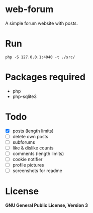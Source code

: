 # web-forum
A simple forum website with posts.

# Run
```php -S 127.0.0.1:4040 -t ./src/```

# Packages required
- php
- php-sqlite3

# Todo
- [x] posts (length limits)
- [ ] delete own posts
- [ ] subforums
- [ ] like & dislike counts
- [ ] comments (length limits)
- [ ] cookie notifier
- [ ] profile pictures
- [ ] screenshots for readme

# License
**GNU General Public License, Version 3**

<!-- https://github.com/3001jo/web-forum -->